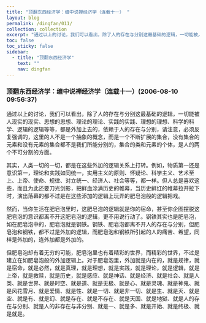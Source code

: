 ```yaml
---
title: "顶翻东西经济学：缠中说禅经济学（连载十一） "
layout: blog
permalink: /dingfan/011/
collection: collection
excerpt: "通过以上的讨论，我们可以看出，除了人的存在与分别这最基础的逻辑，一切能被人现实的现实、思想的思想、理论的理论、实践的实践、理想的理想、科学的科学、逻辑的逻辑等等，都是外加上去的，依赖于人的存在与分别，请注意，必须反复强调的，这里的人不是一个抽象的概念，而是一个不断扩展的集合，没有集合的元素和没有元素的集合都不是我们所能分别的，集合的类和元素的个体，是人的两个不可分割的方面。"
toc: false
toc_sticky: false
sidebar:
  - title: "顶翻东西经济学"
    text: ""
    nav: dingfan
---
```


### 顶翻东西经济学：缠中说禅经济学（连载十一）(2006-08-10 09:56:37) 

通过以上的讨论，我们可以看出，除了人的存在与分别这最基础的逻辑，一切能被人现实的现实、思想的思想、理论的理论、实践的实践、理想的理想、科学的科学、逻辑的逻辑等等，都是外加上去的，依赖于人的存在与分别，请注意，必须反复强调的，这里的人不是一个抽象的概念，而是一个不断扩展的集合，没有集合的元素和没有元素的集合都不是我们所能分别的，集合的类和元素的个体，是人的两个不可分割的方面。
 
其实，人类一切的一切，都是在这些外加的逻辑关系上打转。例如，物质第一还是意识第一，理论和实践如同统一，实用主义的原则、怀疑论、科学主义、艺术至上、上帝、使命、规律、对立统一、经济人、社会等等，都一样。但人总是喜欢这些，而且为此还要刀光剑影，把鲜血涂满历史的帷幕，当历史鲜红的帷幕拉开拉下时，演出落幕的都不过是在这些添加的逻辑上玩弄的肥皂泡般的逻辑把戏。
 
然而，当你生活在肥皂泡里时，这肥皂泡的逻辑就是你的宿命，甚至你企图摆脱这肥皂泡的意识都离不开这肥皂泡的逻辑，更不用说行动了。钢铁其实也是肥皂泡，如在肥皂泡中的，肥皂泡就是钢铁。钢铁、肥皂泡都离不开人的存在与分别，但肥皂泡和钢铁，都不过是外加的逻辑，而肥皂泡和钢铁所引起的人的痛苦、希望，同样是外加的，连外加都是外加的。
 
但肥皂泡却有着无穷的可能，肥皂泡里也有着精彩的世界，而精彩的世界，不过是建立在如肥皂泡般的外加逻辑上。对于肥皂泡里，外加就是内在的，就是规律，就是宿命，就是必然，就是真理，就是理想，就是实践，就是理论，就是逻辑，就是上帝，就是救赎，就是历史，就是感应、就是神话、就是经济、就是社会、就是人类、就是世界、就是时空、就是道、就是无极、就是心、就是灵魂、就是神鬼、就是风花雪月、就是爱情、就是性、就是一切、就是非一切、就是生、就是灭、就是空、就是有、就是幻、就是存在、就是不存在、就是天国、就是地狱、就是人的存在与分别、就是人的非存在与非分别、就是一、就是多、就是开始、就是终极、就是就是。